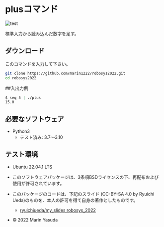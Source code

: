 # plusコマンド
![test](https://github.com/marin1222/robosys2022/actions/workflows/test.yml/badge.svg)

標準入力から読み込んだ数字を足す。

## ダウンロード
このコマンドを入力して下さい。
```bash
git clone https://github.com/marin1222/robosys2022.git
cd robosys2022
```
##入出力例
```bash
$ seq 5 | ./plus
15.0
```
## 必要なソフトウェア
* Python3
  * テスト済み: 3.7～3.10

## テスト環境
* Ubuntu 22.04.1 LTS

* このソフトウェアパッケージは、3条項BSDライセンスの下、再配布および使用が許可されています。
* このパッケージのコードは、下記のスライド (CC-BY-SA 4.0 by Ryuichi Ueda)のものを、本人の許可を得て自身の著作としたものです。
	* [ryuichiueda/my_slides robosys_2022](https://github.com//ryuichiueda/my_slides/tree/master/robosys_2022)
* © 2022 Marin Yasuda
